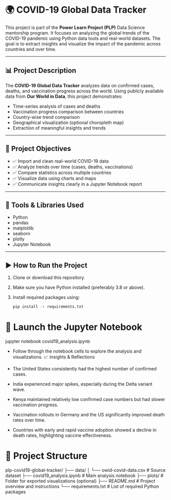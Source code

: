 # 🌍 COVID-19 Global Data Tracker

This project is part of the **Power Learn Project (PLP)** Data Science mentorship program. It focuses on analyzing the global trends of the COVID-19 pandemic using Python data tools and real-world datasets. The goal is to extract insights and visualize the impact of the pandemic across countries and over time.

---

## 📊 Project Description

The **COVID-19 Global Data Tracker** analyzes data on confirmed cases, deaths, and vaccination progress across the world. Using publicly available data from **Our World in Data**, this project demonstrates:

- Time-series analysis of cases and deaths
- Vaccination progress comparison between countries
- Country-wise trend comparison
- Geographical visualization (optional choropleth map)
- Extraction of meaningful insights and trends

---

## 🎯 Project Objectives

- ✅ Import and clean real-world COVID-19 data
- ✅ Analyze trends over time (cases, deaths, vaccinations)
- ✅ Compare statistics across multiple countries
- ✅ Visualize data using charts and maps
- ✅ Communicate insights clearly in a Jupyter Notebook report

---

## 🧰 Tools & Libraries Used

- Python
- pandas
- matplotlib
- seaborn
- plotly
- Jupyter Notebook

---

## ▶️ How to Run the Project

1. Clone or download this repository.
2. Make sure you have Python installed (preferably 3.8 or above).
3. Install required packages using:

   ```bash
   pip install -r requirements.txt
# 🚀 Launch the Jupyter Notebook
jupyter notebook covid19_analysis.ipynb
- Follow through the notebook cells to explore the analysis and visualizations.
📈 Insights & Reflections

- The United States consistently had the highest number of confirmed cases.
- India experienced major spikes, especially during the Delta variant wave.
- Kenya maintained relatively low confirmed case numbers but had slower vaccination progress.
- Vaccination rollouts in Germany and the US significantly improved death rates over time.
- Countries with early and rapid vaccine adoption showed a decline in death rates, highlighting vaccine effectiveness.

# 📁 Project Structure

plp-covid19-global-tracker/
├── data/
│   └── owid-covid-data.csv          # Source dataset
├── covid19_analysis.ipynb           # Main analysis notebook
├── plots/                           # Folder for exported visualizations (optional)
├── README.md                        # Project overview and instructions
└── requirements.txt                 # List of required Python packages

